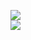 [![](https://img.shields.io/badge/Made%20With-Github%20Spray-lightgrey.svg?style=for-the-badge&logo=github)](https://github.com/Annihil/github-spray#4010)  
[![](https://i.imgur.com/2DrTn0Z.gif)](https://github.com/Annihil/github-spray)